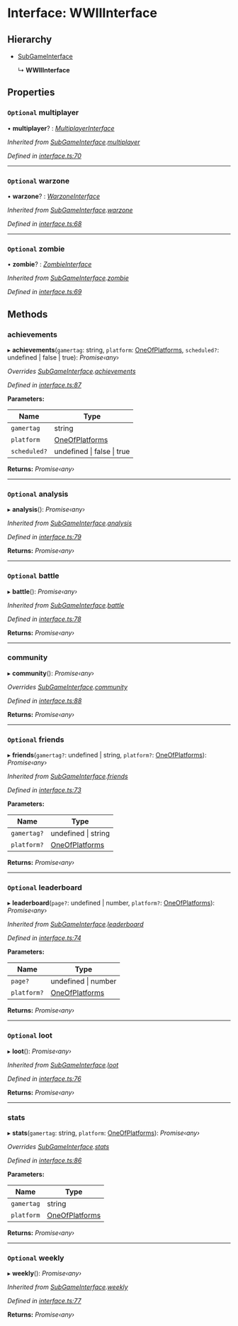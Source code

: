 # Interface: WWIIInterface

## Hierarchy

* [SubGameInterface](_interface_.codapi.subgameinterface.md)

  ↳ **WWIIInterface**

## Properties

### `Optional` multiplayer

• **multiplayer**? : *[MultiplayerInterface](_interface_.codapi.multiplayerinterface.md)*

*Inherited from [SubGameInterface](_interface_.codapi.subgameinterface.md).[multiplayer](_interface_.codapi.subgameinterface.md#optional-multiplayer)*

*Defined in [interface.ts:70](https://github.com/antonedvard/act-cod-api/blob/cc9726f/src/interface.ts#L70)*

___

### `Optional` warzone

• **warzone**? : *[WarzoneInterface](_interface_.codapi.warzoneinterface.md)*

*Inherited from [SubGameInterface](_interface_.codapi.subgameinterface.md).[warzone](_interface_.codapi.subgameinterface.md#optional-warzone)*

*Defined in [interface.ts:68](https://github.com/antonedvard/act-cod-api/blob/cc9726f/src/interface.ts#L68)*

___

### `Optional` zombie

• **zombie**? : *[ZombieInterface](_interface_.codapi.zombieinterface.md)*

*Inherited from [SubGameInterface](_interface_.codapi.subgameinterface.md).[zombie](_interface_.codapi.subgameinterface.md#optional-zombie)*

*Defined in [interface.ts:69](https://github.com/antonedvard/act-cod-api/blob/cc9726f/src/interface.ts#L69)*

## Methods

###  achievements

▸ **achievements**(`gamertag`: string, `platform`: [OneOfPlatforms](../modules/_interface_.codapi.md#oneofplatforms), `scheduled?`: undefined | false | true): *Promise‹any›*

*Overrides [SubGameInterface](_interface_.codapi.subgameinterface.md).[achievements](_interface_.codapi.subgameinterface.md#optional-achievements)*

*Defined in [interface.ts:87](https://github.com/antonedvard/act-cod-api/blob/cc9726f/src/interface.ts#L87)*

**Parameters:**

Name | Type |
------ | ------ |
`gamertag` | string |
`platform` | [OneOfPlatforms](../modules/_interface_.codapi.md#oneofplatforms) |
`scheduled?` | undefined &#124; false &#124; true |

**Returns:** *Promise‹any›*

___

### `Optional` analysis

▸ **analysis**(): *Promise‹any›*

*Inherited from [SubGameInterface](_interface_.codapi.subgameinterface.md).[analysis](_interface_.codapi.subgameinterface.md#optional-analysis)*

*Defined in [interface.ts:79](https://github.com/antonedvard/act-cod-api/blob/cc9726f/src/interface.ts#L79)*

**Returns:** *Promise‹any›*

___

### `Optional` battle

▸ **battle**(): *Promise‹any›*

*Inherited from [SubGameInterface](_interface_.codapi.subgameinterface.md).[battle](_interface_.codapi.subgameinterface.md#optional-battle)*

*Defined in [interface.ts:78](https://github.com/antonedvard/act-cod-api/blob/cc9726f/src/interface.ts#L78)*

**Returns:** *Promise‹any›*

___

###  community

▸ **community**(): *Promise‹any›*

*Overrides [SubGameInterface](_interface_.codapi.subgameinterface.md).[community](_interface_.codapi.subgameinterface.md#optional-community)*

*Defined in [interface.ts:88](https://github.com/antonedvard/act-cod-api/blob/cc9726f/src/interface.ts#L88)*

**Returns:** *Promise‹any›*

___

### `Optional` friends

▸ **friends**(`gamertag?`: undefined | string, `platform?`: [OneOfPlatforms](../modules/_interface_.codapi.md#oneofplatforms)): *Promise‹any›*

*Inherited from [SubGameInterface](_interface_.codapi.subgameinterface.md).[friends](_interface_.codapi.subgameinterface.md#optional-friends)*

*Defined in [interface.ts:73](https://github.com/antonedvard/act-cod-api/blob/cc9726f/src/interface.ts#L73)*

**Parameters:**

Name | Type |
------ | ------ |
`gamertag?` | undefined &#124; string |
`platform?` | [OneOfPlatforms](../modules/_interface_.codapi.md#oneofplatforms) |

**Returns:** *Promise‹any›*

___

### `Optional` leaderboard

▸ **leaderboard**(`page?`: undefined | number, `platform?`: [OneOfPlatforms](../modules/_interface_.codapi.md#oneofplatforms)): *Promise‹any›*

*Inherited from [SubGameInterface](_interface_.codapi.subgameinterface.md).[leaderboard](_interface_.codapi.subgameinterface.md#optional-leaderboard)*

*Defined in [interface.ts:74](https://github.com/antonedvard/act-cod-api/blob/cc9726f/src/interface.ts#L74)*

**Parameters:**

Name | Type |
------ | ------ |
`page?` | undefined &#124; number |
`platform?` | [OneOfPlatforms](../modules/_interface_.codapi.md#oneofplatforms) |

**Returns:** *Promise‹any›*

___

### `Optional` loot

▸ **loot**(): *Promise‹any›*

*Inherited from [SubGameInterface](_interface_.codapi.subgameinterface.md).[loot](_interface_.codapi.subgameinterface.md#optional-loot)*

*Defined in [interface.ts:76](https://github.com/antonedvard/act-cod-api/blob/cc9726f/src/interface.ts#L76)*

**Returns:** *Promise‹any›*

___

###  stats

▸ **stats**(`gamertag`: string, `platform`: [OneOfPlatforms](../modules/_interface_.codapi.md#oneofplatforms)): *Promise‹any›*

*Overrides [SubGameInterface](_interface_.codapi.subgameinterface.md).[stats](_interface_.codapi.subgameinterface.md#stats)*

*Defined in [interface.ts:86](https://github.com/antonedvard/act-cod-api/blob/cc9726f/src/interface.ts#L86)*

**Parameters:**

Name | Type |
------ | ------ |
`gamertag` | string |
`platform` | [OneOfPlatforms](../modules/_interface_.codapi.md#oneofplatforms) |

**Returns:** *Promise‹any›*

___

### `Optional` weekly

▸ **weekly**(): *Promise‹any›*

*Inherited from [SubGameInterface](_interface_.codapi.subgameinterface.md).[weekly](_interface_.codapi.subgameinterface.md#optional-weekly)*

*Defined in [interface.ts:77](https://github.com/antonedvard/act-cod-api/blob/cc9726f/src/interface.ts#L77)*

**Returns:** *Promise‹any›*
